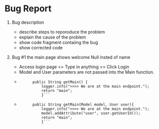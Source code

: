 # Bug Report

1. Bug description
    * describe steps to reporoduce the problem
    * explain the cause of the problem
    * show code fragment contaiing the bug
    * show corrected code
        
2. Bug #1 the main page shows welcome Null insted of name 
    * Access login page >> Type in anything >> Click Login
    * Model and User parameters are not passed into the Main function.
    * ```@GetMapping("/main")
            public String getMain() {
                logger.info(">>>> We are at the main endpoint.");
                return "main";
                }```
    * ```@GetMapping("/main")
            public String getMain(Model model, User user){
                logger.info(">>>> We are at the main endpoint.");
                model.addAttribute("user", user.getUserId());
                return "main";
                }```

